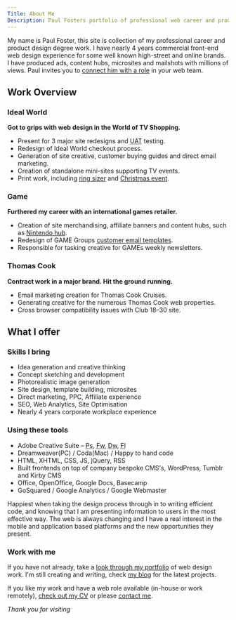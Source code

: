 ```yaml
---
Title: About Me
Description: Paul Fosters portfolio of professional web career and product design degree work. I have nearly 4 years commercial front-end web design experience for some well known brands.
---
```


My name is Paul Foster, this site is collection of my professional career and product design degree work. I have nearly 4 years commercial front-end web design experience for some well known high-street and online brands. I have produced ads, content hubs, microsites and mailshots with millions of views. Paul invites you to [connect him with a role](/cv/) in your web team. 

## Work Overview

### Ideal World

**Got to grips with web design in the World of TV Shopping.**

*	Present for 3 major site redesigns and <abbr title="User Acceptance Testing">UAT</abbr> testing.
*	Redesign of Ideal World checkout process.
*	Generation of site creative, customer buying guides and direct email marketing.
*	Creation of standalone mini-sites supporting TV events.
*	Print work, including [ring sizer](/work/ringsize-guide/) and [Christmas event](/work/christmas-cracker/).

### Game

**Furthered my career with an international games retailer.**

*	Creation of site merchandising, affiliate banners and content hubs, such as [Nintendo hub](/work/nintendo-hub/).
*	Redesign of GAME Groups [customer email templates](/work/gameplay-templates/).
*	Responsible for tasking creative for GAMEs weekly newsletters.
	
### Thomas Cook

**Contract work in a major brand. Hit the ground running.**

*	Email marketing creation for Thomas Cook Cruises.
*	Generating creative for the numerous Thomas Cook web properties.
*	Cross browser compatibility issues with Club 18–30 site.

## What I offer

### Skills I bring

*	Idea generation and creative thinking
*	Concept sketching and development
*	Photorealistic image generation
*	Site design, template building, microsites
*	Direct marketing, PPC, Affiliate experience
*	SEO, Web Analytics, Site Optimisation
*	Nearly 4 years corporate workplace experience

### Using these tools

*	Adobe Creative Suite – <abbr title="Photoshop">Ps</abbr>, <abbr title="Fireworks">Fw</abbr>, <abbr title="Dreamweaver">Dw</abbr>, <abbr title="Flash">Fl</abbr>
*	Dreamweaver(PC) / Coda(Mac) / Happy to hand code
*	HTML, XHTML, CSS, JS, jQuery, RSS
*	Built frontends on top of company bespoke CMS's, WordPress, Tumblr and Kirby CMS
*	Office, OpenOffice, Google Docs, Basecamp
*	GoSquared / Google Analytics / Google Webmaster

Happiest when taking the design process through in to writing efficient code, and knowing that I am presenting information to users in the most effective way. The web is always changing and I have a real interest in the mobile and application based platforms and the new opportunities they present.

### Work with me

If you have not already, take a [look through my portfolio](/work/) of web design work. I'm still creating and writing, check [my blog](/blog/) for the latest projects. 

If you like my work and have a web role available (in-house or work remotely), [check out my CV](/cv/) or please [contact me](/contact/).

*Thank you for visiting*